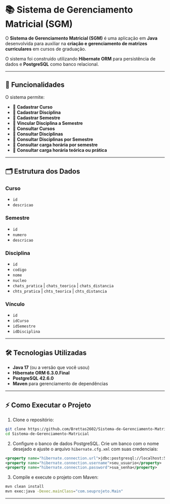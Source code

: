 # 📚 Sistema de Gerenciamento Matricial (SGM)

O **Sistema de Gerenciamento Matricial (SGM)** é uma aplicação em **Java** desenvolvida para auxiliar na **criação e gerenciamento de matrizes curriculares** em cursos de graduação.  

O sistema foi construído utilizando **Hibernate ORM** para persistência de dados e **PostgreSQL** como banco relacional.  

---

## 🚀 Funcionalidades

O sistema permite:  
- 📌 **Cadastrar Curso**  
- 📌 **Cadastrar Disciplina**  
- 📌 **Cadastrar Semestre**  
- 📌 **Vincular Disciplina a Semestre**  
- 📌 **Consultar Cursos**  
- 📌 **Consultar Disciplinas**  
- 📌 **Consultar Disciplinas por Semestre**  
- 📌 **Consultar carga horária por semestre**  
- 📌 **Consultar carga horária teórica ou prática**  

---

## 🗂️ Estrutura dos Dados

### Curso
- `id`  
- `descricao`

### Semestre
- `id`  
- `numero`  
- `descricao`

### Disciplina
- `id`  
- `codigo`  
- `nome`  
- `nucleo`  
- `chats_pratica` | `chats_teorica` | `chats_distancia`  
- `chts_pratica` | `chts_teorica` | `chts_distancia`

### Vínculo
- `id`  
- `idCurso`  
- `idSemestre`  
- `idDisciplina`  

---

## 🛠️ Tecnologias Utilizadas
- **Java 17** (ou a versão que você usou)  
- **Hibernate ORM 6.3.0.Final**  
- **PostgreSQL 42.6.0**  
- **Maven** para gerenciamento de dependências  

---

## ⚡ Como Executar o Projeto

1. Clone o repositório:
```bash
git clone https://github.com/Brettas2602/Sistema-de-Gerenciamento-Matricial.git
cd Sistema-de-Gerenciamento-Matricial
````

2. Configure o banco de dados PostgreSQL.
   Crie um banco com o nome desejado e ajuste o arquivo `hibernate.cfg.xml` com suas credenciais:

```xml
<property name="hibernate.connection.url">jdbc:postgresql://localhost:5432/sgm</property>
<property name="hibernate.connection.username">seu_usuario</property>
<property name="hibernate.connection.password">sua_senha</property>
```

3. Compile e execute o projeto com Maven:

```bash
mvn clean install
mvn exec:java -Dexec.mainClass="com.seuprojeto.Main"
```

---
